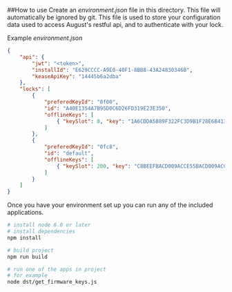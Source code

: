 ##How to use
Create an *environment.json* file in this directory. This file will automatically be ignored by git. This file is used to store your configuration data used to access August's restful api, and to authenticate with your lock.

Example *environment.json*
```json
{
	"api": {
  		"jwt": "<token>",
  		"installId": "E629CCCC-A9E0-40F1-8BB8-43A24830346B",
  		"keaseApiKey": "14445b6a2dba"
	},
	"locks": [
		{
			"preferedKeyId": "0f00",
			"id": "A40E1354A7B95D0C6D26FD319E23E350",
			"offlineKeys": [
				{ "keySlot": 0, "key": "1A6CDDA5B89F322FC3D9B1F28E6B4137" }
			]
		},
		{
			"preferedKeyId": "0fc8",
			"id": "default",
			"offlineKeys": [
				{ "keySlot": 200, "key": "C8BEEFBACD009ACCE55BACD009ACCE55"}
			]
		}
	]
}
```
Once you have your environment set up you can run any of the included applications.

```bash
# install node 6.0 or later
# install dependencies
npm install

# build project
npm run build

# run one of the apps in project
# for example
node dst/get_firmware_keys.js
```
